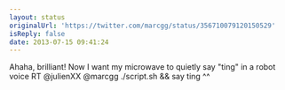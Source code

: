 ```yaml
---
layout: status
originalUrl: 'https://twitter.com/marcgg/status/356710079120150529'
isReply: false
date: 2013-07-15 09:41:24
---
```


Ahaha, brilliant! Now I want my microwave to quietly say "ting" in a robot voice RT @julienXX @marcgg ./script.sh &amp;&amp; say ting ^^
